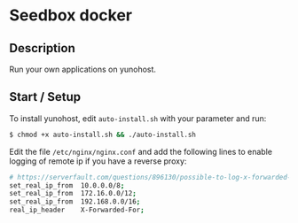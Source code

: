 # Seedbox docker

## Description

Run your own applications on yunohost.

## Start / Setup

To install yunohost, edit `auto-install.sh` with your parameter and run:

```bash
$ chmod +x auto-install.sh && ./auto-install.sh
```

Edit the file `/etc/nginx/nginx.conf` and add the following lines to enable logging of remote ip if you have a reverse proxy:

```bash
# https://serverfault.com/questions/896130/possible-to-log-x-forwarded-for-to-nginx-error-log
set_real_ip_from  10.0.0.0/8;
set_real_ip_from  172.16.0.0/12;
set_real_ip_from  192.168.0.0/16;
real_ip_header    X-Forwarded-For;
```